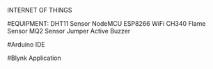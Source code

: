 INTERNET OF THINGS

#EQUIPMENT:
DHT11 Sensor
NodeMCU ESP8266 WiFi CH340
Flame Sensor
MQ2 Sensor
Jumper
Active Buzzer

#Arduino IDE

#Blynk Application
